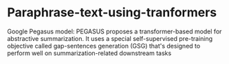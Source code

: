 # Paraphrase-text-using-tranformers
Google Pegasus model: PEGASUS proposes a transformer-based model for abstractive summarization. It uses a special self-supervised pre-training objective called gap-sentences generation (GSG) that's designed to perform well on summarization-related downstream tasks
